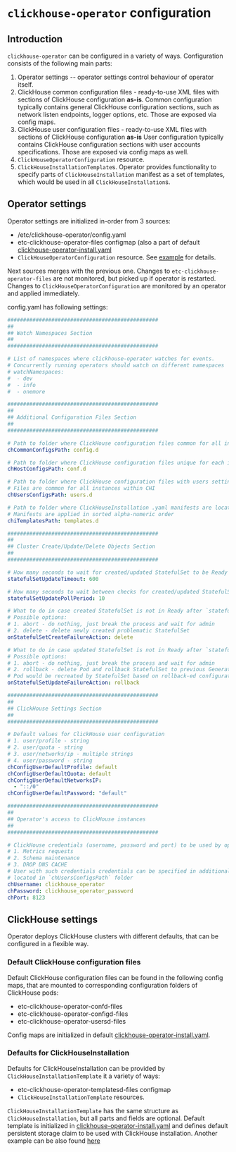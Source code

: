 # `clickhouse-operator` configuration

## Introduction

`clickhouse-operator` can be configured in a variety of ways. Configuration consists of the following main parts:
1. Operator settings -- operator settings control behaviour of operator itself.
1. ClickHouse common configuration files - ready-to-use XML files with sections of ClickHouse configuration **as-is**.
Common configuration typically contains general ClickHouse configuration sections, such as network listen endpoints, logger options, etc. Those are exposed via config maps.
1. ClickHouse user configuration files - ready-to-use XML files with sections of ClickHouse configuration **as-is**
User configuration typically contains ClickHouse configuration sections with user accounts specifications. Those are exposed via config maps as well.
1. `ClickHouseOperatorConfiguration` resource.
1. `ClickHouseInstallationTemplate`s. Operator provides functionality to specify parts of `ClickHouseInstallation` manifest as a set of templates, which would be used in all `ClickHouseInstallation`s.   

## Operator settings

Operator settings are initialized in-order from 3 sources:
* /etc/clickhouse-operator/config.yaml
* etc-clickhouse-operator-files configmap (also a part of default [clickhouse-operator-install.yaml](manifests/operator/clickhouse-operator-install.yaml)
* `ClickHouseOperatorConfiguration` resource. See [example](examples/70-chop-config.yaml) for details.

Next sources merges with the previous one. Changes to `etc-clickhouse-operator-files` are not monitored, but picked up if operator is restarted. Changes to `ClickHouseOperatorConfiguration` are monitored by an operator and applied immediately.

config.yaml has following settings:

```yaml
################################################
##
## Watch Namespaces Section
##
################################################

# List of namespaces where clickhouse-operator watches for events.
# Concurrently running operators should watch on different namespaces
# watchNamespaces:
#  - dev
#  - info
#  - onemore

################################################
##
## Additional Configuration Files Section
##
################################################

# Path to folder where ClickHouse configuration files common for all instances within CHI are located.
chCommonConfigsPath: config.d

# Path to folder where ClickHouse configuration files unique for each instance (host) within CHI are located.
chHostConfigsPath: conf.d

# Path to folder where ClickHouse configuration files with users settings are located.
# Files are common for all instances within CHI
chUsersConfigsPath: users.d

# Path to folder where ClickHouseInstallation .yaml manifests are located.
# Manifests are applied in sorted alpha-numeric order
chiTemplatesPath: templates.d

################################################
##
## Cluster Create/Update/Delete Objects Section
##
################################################

# How many seconds to wait for created/updated StatefulSet to be Ready
statefulSetUpdateTimeout: 600

# How many seconds to wait between checks for created/updated StatefulSet status
statefulSetUpdatePollPeriod: 10

# What to do in case created StatefulSet is not in Ready after `statefulSetUpdateTimeout` seconds
# Possible options:
# 1. abort - do nothing, just break the process and wait for admin
# 2. delete - delete newly created problematic StatefulSet
onStatefulSetCreateFailureAction: delete

# What to do in case updated StatefulSet is not in Ready after `statefulSetUpdateTimeout` seconds
# Possible options:
# 1. abort - do nothing, just break the process and wait for admin
# 2. rollback - delete Pod and rollback StatefulSet to previous Generation.
# Pod would be recreated by StatefulSet based on rollback-ed configuration
onStatefulSetUpdateFailureAction: rollback

################################################
##
## ClickHouse Settings Section
##
################################################

# Default values for ClickHouse user configuration
# 1. user/profile - string
# 2. user/quota - string
# 3. user/networks/ip - multiple strings
# 4. user/password - string
chConfigUserDefaultProfile: default
chConfigUserDefaultQuota: default
chConfigUserDefaultNetworksIP:
  - "::/0"
chConfigUserDefaultPassword: "default"

################################################
##
## Operator's access to ClickHouse instances
##
################################################

# ClickHouse credentials (username, password and port) to be used by operator to connect to ClickHouse instances for:
# 1. Metrics requests
# 2. Schema maintenance
# 3. DROP DNS CACHE
# User with such credentials credentials can be specified in additional ClickHouse .xml config files,
# located in `chUsersConfigsPath` folder
chUsername: clickhouse_operator
chPassword: clickhouse_operator_password
chPort: 8123
```

## ClickHouse settings

Operator deploys ClickHouse clusters with different defaults, that can be configured in a flexible way. 

### Default ClickHouse configuration files

Default ClickHouse configuration files can be found in the following config maps, that are mounted to corresponding configuration folders of ClickHouse pods:
* etc-clickhouse-operator-confd-files
* etc-clickhouse-operator-configd-files
* etc-clickhouse-operator-usersd-files

Config maps are initialized in default [clickhouse-operator-install.yaml](manifests/operator/clickhouse-operator-install.yaml).

### Defaults for ClickHouseInstallation

Defaults for ClickHouseInstallation can be provided by `ClickHouseInstallationTemplate` it a variety of ways:
* etc-clickhouse-operator-templatesd-files configmap
* `ClickHouseInstallationTemplate` resources.

`ClickHouseInstallationTemplate` has the same structure as `ClickHouseInstallation`, but all parts and fields are optional. Default template is initialized in [clickhouse-operator-install.yaml](manifests/operator/clickhouse-operator-install.yaml) and defines default persistent storage claim to be used with ClickHouse installation. Another example can be also found [here](examples/50-simple-template-01.yaml) 
